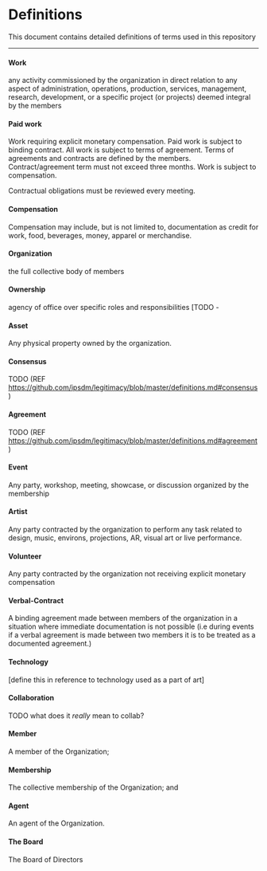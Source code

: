 # Definitions

This document contains detailed definitions of terms used in this repository
____________________

#### Work
any activity commissioned by the organization in direct relation to any aspect of administration, operations, production, services, management, research, development, or a specific project (or projects) deemed integral by the members

#### Paid work

Work requiring explicit monetary compensation. Paid work is subject to binding contract. All work is subject to terms of agreement. Terms of agreements and contracts are defined by the members. Contract/agreement term must not exceed three months. Work is subject to compensation.

Contractual obligations must be reviewed every meeting.

#### Compensation
Compensation may include, but is not limited to, documentation as credit for work, food, beverages, money, apparel or merchandise.

#### Organization
the full collective body of members

#### Ownership
agency of office over specific roles and responsibilities [TODO -

#### Asset
Any physical property owned by the organization.

#### Consensus
TODO (REF https://github.com/ipsdm/legitimacy/blob/master/definitions.md#consensus)

#### Agreement
TODO (REF https://github.com/ipsdm/legitimacy/blob/master/definitions.md#agreement)

#### Event
Any party, workshop, meeting, showcase, or discussion organized by the membership

#### Artist
Any party contracted by the organization to perform any task related to design, music, environs, projections, AR, visual art or live performance.

#### Volunteer
Any party contracted by the organization not receiving explicit monetary compensation

#### Verbal-Contract
A binding agreement made between members of the organization in a situation where immediate documentation is not possible
(i.e during events if a verbal agreement is made between two members it is to be treated as a documented agreement.)

#### Technology
[define this in reference to technology used as a part of art]

#### Collaboration
TODO what does it _really_ mean to collab?

#### Member
A member of the Organization;

#### Membership
The collective membership of the Organization; and

#### Agent
An agent of the Organization.

#### The Board
The Board of Directors
